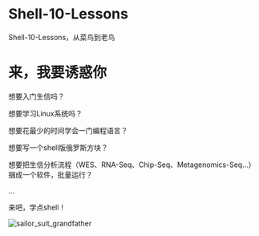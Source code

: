 # Shell-10-Lessons
Shell-10-Lessons，从菜鸟到老鸟
# 来，我要诱惑你
想要入门生信吗？

想要学习Linux系统吗？

想要花最少的时间学会一门编程语言？

想要写一个shell版俄罗斯方块？

想要把生信分析流程（WES、RNA-Seq、Chip-Seq、Metagenomics-Seq...）捆成一个软件，批量运行？

...

来吧，学点shell！

![sailor_suit_grandfather](http://lc-aok3pCDe.cn-n1.lcfile.com/f95765246daeb7108c51/sailor_suit_grandfather.gif)
